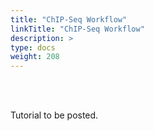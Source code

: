 ```yaml
---
title: "ChIP-Seq Workflow"
linkTitle: "ChIP-Seq Workflow"
description: >
type: docs
weight: 208
---
```


<br></br>

Tutorial to be posted.





